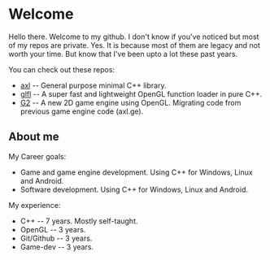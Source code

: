 # Welcome

Hello there. Welcome to my github. I don't know if you've noticed but most of my repos are private. Yes. It is because most of them are legacy and not worth your time. But know that I've been upto a lot these past years. 

You can check out these repos:

- [axl](https://github.com/Defalt8/axl) -- General purpose minimal C++ library. 
- [glfl](https://github.com/Defalt8/glfl) -- A super fast and lightweight OpenGL function loader in pure C++.
- [G2](https://github.com/Defalt8/g2) -- A new 2D game engine using OpenGL. Migrating code from previous game engine code (axl.ge).

## About me

My Career goals: 

- Game and game engine development. Using C++ for Windows, Linux and Android.
- Software development. Using C++ for Windows, Linux and Android.

My experience:

- C++ -- 7 years. Mostly self-taught.
- OpenGL -- 3 years.
- Git/Github -- 3 years.
- Game-dev -- 3 years.
